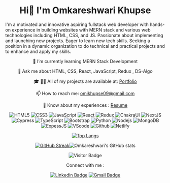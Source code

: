 <h1 align="center">Hi👋 I'm Omkareshwari Khupse</h1>
 
I'm a motivated and innovative aspiring fullstack web developer with hands-on experience in building websites with MERN stack and various web technologies including HTML, CSS, and JS. Passionate about implementing and launching new projects. Eager to learn new tech skills. Seeking a position in a dynamic organization to do technical and practical projects and to enhance and apply my skills.
  

<div align="center">
 <p>🌱 I’m currently learning MERN Stack Development</p>
 <p>💬 Ask me about HTML, CSS, React, JavaScript, Redux , DS-Algo</p>
 <p>🎓 👨‍💻 All of my projects are available at: <a href="https://omi9jan.github.io">Portfolio</a></p>
 <p>📫 How to reach me: <a href="omikhupse09@gmail.com">omikhupse09@gmail.com</a></p>
 <p>📄 Know about my experiences : <a href="https://drive.google.com/file/d/1anumfhlZZRSk-tlAEfN4fv8LyOGgn19y/view?usp=share_link">Resume</a></p>
</div>

<div align="center">
 
![HTML5](https://img.shields.io/badge/-HTML5-E34F26?style=flat-square&logo=html5&logoColor=white)
![CSS3](https://img.shields.io/badge/-CSS3-1572B6?style=flat-square&logo=css3)
![JavaScript](https://img.shields.io/badge/-JavaScript-black?style=flat-square&logo=javascript)
![React](https://img.shields.io/badge/-React-black?style=flat-square&logo=react)
![Redux](https://img.shields.io/badge/-Redux-black?style=flat-square&logo=Redux)
![ChakraUI](https://img.shields.io/badge/-ChakraUI-00599C?style=flat-square&logo=ChakraUI)
![NextJS](https://img.shields.io/badge/-NextJS-E10098?style=flat-square&logo=nextJS)
![Cypress](https://img.shields.io/badge/-Cypress-311C87?style=flat-square&logo=apollo-cypress)
![TypeScript](https://img.shields.io/badge/-TypeScript-007ACC?style=flat-square&logo=typescript)
![Bootstrap](https://img.shields.io/badge/-Bootstrap-563D7C?style=flat-square&logo=bootstrap)
![Python](https://img.shields.io/badge/-Python-black?style=flat-square&logo=Python)
![Nodejs](https://img.shields.io/badge/-Nodejs-black?style=flat-square&logo=Node.js)
![MongoDB](https://img.shields.io/badge/-MongoDB-black?style=flat-square&logo=mongodb)
![ExpessJS](https://img.shields.io/badge/-ExpessJS-black?style=flat-square&logo=expressJS)
![VScode](https://img.shields.io/badge/-VScode-336791?style=flat-square&logo=VScode)
![Github](https://img.shields.io/badge/-Github-black?style=flat-square&logo=Github)
![Netlify](https://img.shields.io/badge/-Netlify-430098?style=flat-square&logo=Netlify)
 
<div/>


<div align="center">
 
[![Top Langs](https://github-readme-stats.vercel.app/api/top-langs/?username=omi9jan&layout=compact)](https://github.com/omi9jan/github-readme-stats)
 
[![GitHub Streak](https://github-readme-streak-stats.herokuapp.com?user=omi9jan&theme=highcontrast&ring=38EBDA)](https://git.io/streak-stats)![Omkareshwari's GitHub stats](https://github-readme-stats.vercel.app/api?username=omi9jan&show_icons=true&theme=radical)

![Visitor Badge](https://visitor-badge.laobi.icu/badge?page_id=omi9jan.omi9jan)
 
<div/>
 
Connect with me :
 
 [![Linkedin Badge](https://img.shields.io/badge/-LinkedIn-blue?style=flat-square&logo=Linkedin&logoColor=white&link=https://www.linkedin.com/in/omkareshwari-khupse-g5815/)](https://www.linkedin.com/in/omkareshwari-khupse-g5815/)  [![Gmail Badge](https://img.shields.io/badge/-GMAIL-c14438?style=flat-square&logo=Gmail&logoColor=white&link=mailto:omikhupse09@gmail.com)](mailto:omikhupse09@gmail.com)

